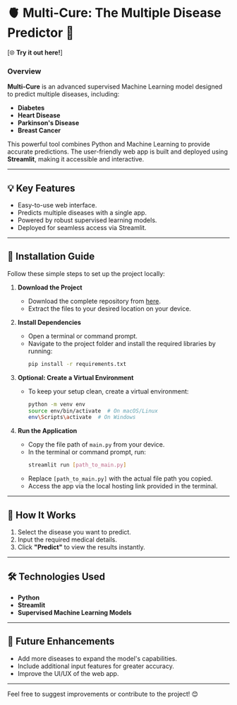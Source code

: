 # 🫀 **Multi-Cure: The Multiple Disease Predictor** 💉  
[🌐 **Try it out here!**]
### **Overview**  
**Multi-Cure** is an advanced supervised Machine Learning model designed to predict multiple diseases, including:  
- **Diabetes**  
- **Heart Disease**  
- **Parkinson's Disease**  
- **Breast Cancer**  

This powerful tool combines Python and Machine Learning to provide accurate predictions. The user-friendly web app is built and deployed using **Streamlit**, making it accessible and interactive.  

---

## 💡 **Key Features**  
- Easy-to-use web interface.  
- Predicts multiple diseases with a single app.  
- Powered by robust supervised learning models.  
- Deployed for seamless access via Streamlit.  

---

## 🔧 **Installation Guide**  
Follow these simple steps to set up the project locally:  

1. **Download the Project**  
   - Download the complete repository from [here](#).  
   - Extract the files to your desired location on your device.  

2. **Install Dependencies**  
   - Open a terminal or command prompt.  
   - Navigate to the project folder and install the required libraries by running:  
     ```bash
     pip install -r requirements.txt
     ```  

3. **Optional: Create a Virtual Environment**  
   - To keep your setup clean, create a virtual environment:  
     ```bash
     python -m venv env  
     source env/bin/activate  # On macOS/Linux  
     env\Scripts\activate  # On Windows  
     ```  

4. **Run the Application**  
   - Copy the file path of `main.py` from your device.  
   - In the terminal or command prompt, run:  
     ```bash
     streamlit run [path_to_main.py]
     ```  
   - Replace `[path_to_main.py]` with the actual file path you copied.  
   - Access the app via the local hosting link provided in the terminal.  

---

## 🚀 **How It Works**  
1. Select the disease you want to predict.  
2. Input the required medical details.  
3. Click **"Predict"** to view the results instantly.  

---

## 🛠️ **Technologies Used**  
- **Python**  
- **Streamlit**  
- **Supervised Machine Learning Models**  

---

## 📌 **Future Enhancements**  
- Add more diseases to expand the model's capabilities.  
- Include additional input features for greater accuracy.  
- Improve the UI/UX of the web app.  

---

Feel free to suggest improvements or contribute to the project! 😊  
